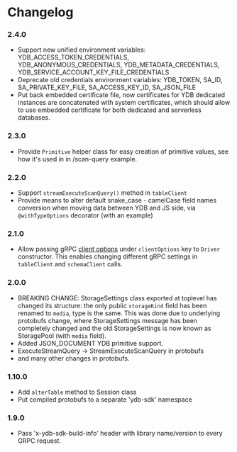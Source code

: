 # Changelog

### 2.4.0
* Support new unified environment variables: YDB_ACCESS_TOKEN_CREDENTIALS, 
  YDB_ANONYMOUS_CREDENTIALS, YDB_METADATA_CREDENTIALS, YDB_SERVICE_ACCOUNT_KEY_FILE_CREDENTIALS
* Deprecate old credentials environment variables: YDB_TOKEN, SA_ID, SA_PRIVATE_KEY_FILE, 
  SA_ACCESS_KEY_ID, SA_JSON_FILE
* Put back embedded certificate file, now certificates for YDB dedicated instances are
  concatenated with system certificates, which should allow to use embedded certificate
  for both dedicated and serverless databases.

### 2.3.0
* Provide `Primitive` helper class for easy creation of primitive values, see how it's used in
  in /scan-query example.

### 2.2.0
* Support `streamExecuteScanQuery()` method in `tableClient`
* Provide means to alter default snake_case - camelCase field names conversion when moving data
  between YDB and JS side, via `@withTypeOptions` decorator (with an example)

### 2.1.0
* Allow passing gRPC [client options](https://grpc.github.io/grpc/core/group__grpc__arg__keys.html)
  under `clientOptions` key to `Driver` constructor. This enables changing different
  gRPC settings in `tableClient` and `schemaClient` calls.

### 2.0.0
* BREAKING CHANGE: StorageSettings class exported at toplevel has changed its structure:
  the only public `storageKind` field has been renamed to `media`, type is the same. This
  was done due to underlying protobufs change, where StorageSettings message has been
  completely changed and the old StorageSettings is now known as StoragePool (with `media` field).
* Added JSON_DOCUMENT YDB primitive support.
* ExecuteStreamQuery -> StreamExecuteScanQuery in protobufs
* and many other changes in protobufs.

### 1.10.0
* Add `alterTable` method to Session class
* Put compiled protobufs to a separate 'ydb-sdk' namespace

### 1.9.0
* Pass 'x-ydb-sdk-build-info' header with library name/version to every GRPC request.
